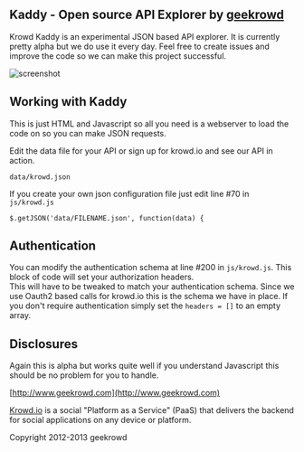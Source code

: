 ## Kaddy - Open source API Explorer by [geekrowd](http://www.geekrowd.com) 


Krowd Kaddy is an experimental JSON based API explorer. It is currently pretty alpha but
we do use it every day.  Feel free to create issues and improve the code so we can make this 
project successful.

![screenshot](https://raw.github.com/krowd/kaddy/master/img/screenshot1.png)

## Working with Kaddy

This is just HTML and Javascript so all you need is a webserver to load the code on so you can make 
JSON requests.

Edit the data file for your API or sign up for krowd.io and see our API in action.

    data/krowd.json

If you create your own json configuration file just edit line #70 in `js/krowd.js`
    
    $.getJSON('data/FILENAME.json', function(data) {

## Authentication

You can modify the authentication schema at line #200 in `js/krowd.js`. This block of code will set your authorization headers.  
This will have to be tweaked to match your authentication schema.  Since we use Oauth2 based calls for krowd.io this is the schema 
we have in place. If you don't require authentication simply set the `headers = []` to an empty array.

## Disclosures

Again this is alpha but works quite well if you understand Javascript this should be no problem for you to handle.  

[http://www.geekrowd.com](http://www.geekrowd.com)

[Krowd.io](http://krowd.io) is a social "Platform as a Service" (PaaS) that delivers the backend for social applications on any device or platform. 

Copyright 2012-2013 geekrowd